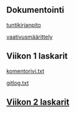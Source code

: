 ## Dokumentointi
[tuntikirjanpito](https://github.com/sapetus/otm-harjoitustyo/blob/master/dokumentointi/tyoaikakirjanpito.txt)

[vaativusmäärittely](https://github.com/sapetus/otm-harjoitustyo/blob/master/dokumentointi/vaatimusmaarittely.md)

## Viikon 1 laskarit

[komentorivi.txt](https://github.com/sapetus/otm-harjoitustyo/blob/master/laskarit/viikko1/komentorivi.txt)

[gitlog.txt](https://github.com/sapetus/otm-harjoitustyo/blob/master/laskarit/viikko1/gitlog.txt)

## [Viikon 2 laskarit](https://github.com/sapetus/otm-harjoitustyo/tree/master/laskarit/viikko2)

